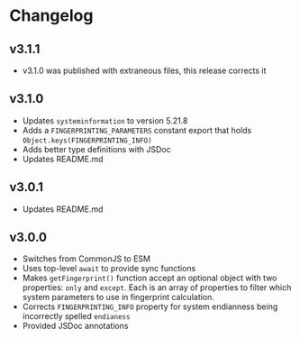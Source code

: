 # Changelog

## v3.1.1

- v3.1.0 was published with extraneous files, this release corrects it

## v3.1.0

- Updates `systeminformation` to version 5.21.8
- Adds a `FINGERPRINTING_PARAMETERS` constant export that holds `Object.keys(FINGERPRINTING_INFO)`
- Adds better type definitions with JSDoc
- Updates README.md

## v3.0.1

- Updates README.md

## v3.0.0

- Switches from CommonJS to ESM
- Uses top-level `await` to provide sync functions
- Makes `getFingerprint()` function accept an optional object with two properties: `only` and `except`. Each is an array of properties to filter which system parameters to use in fingerprint calculation.
- Corrects `FINGERPRINTING_INFO` property for system endianness being incorrectly spelled `endianess`
- Provided JSDoc annotations